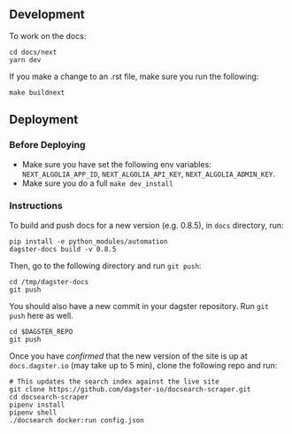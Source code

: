 ## Development

To work on the docs:

```
cd docs/next
yarn dev
```

If you make a change to an .rst file, make sure you run the following:

    make buildnext

## Deployment

### Before Deploying

- Make sure you have set the following env variables: `NEXT_ALGOLIA_APP_ID`, `NEXT_ALGOLIA_API_KEY`, `NEXT_ALGOLIA_ADMIN_KEY`.
- Make sure you do a full `make dev_install`

### Instructions

To build and push docs for a new version (e.g. 0.8.5), in `docs` directory, run:

```
pip install -e python_modules/automation
dagster-docs build -v 0.8.5
```

Then, go to the following directory and run `git push`:

```
cd /tmp/dagster-docs
git push
```

You should also have a new commit in your dagster repository. Run `git push` here as well. 

```
cd $DAGSTER_REPO
git push
```

Once you have _confirmed_ that the new version of the site is up at `docs.dagster.io` (may take up to 5 min), clone the following repo and run:

```
# This updates the search index against the live site
git clone https://github.com/dagster-io/docsearch-scraper.git
cd docsearch-scraper
pipenv install
pipenv shell
./docsearch docker:run config.json
```
